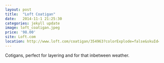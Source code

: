 ```yaml
---
layout: post
title:  "Loft Coatigan"
date:   2014-11-1 21:25:30
categories: jekyll update
image: loft_coatigan.jpeg
price: '98.00'
site: Loft.com
location: http://www.loft.com/coatigan/354963?colorExplode=false&skuId=17667289&catid=catl000012&productPageType=fullPriceProducts&defaultColor=8875
---
```

Cotigans, perfect for layering and for that inbetween weather.
